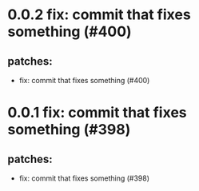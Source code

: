 # 0.0.2 fix: commit that fixes something (#400)

## patches:
* fix: commit that fixes something (#400)

# 0.0.1 fix: commit that fixes something (#398)

## patches:
* fix: commit that fixes something (#398)

